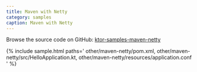 ```yaml
---
title: Maven with Netty
category: samples
caption: Maven with Netty
---
```


Browse the source code on GitHub: [ktor-samples-maven-netty](https://github.com/ktorio/ktor-samples/tree/master/generic/samples/maven-netty)

{% include sample.html paths='
    other/maven-netty/pom.xml,
    other/maven-netty/src/HelloApplication.kt,
    other/maven-netty/resources/application.conf
' %}
